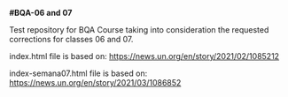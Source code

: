 **#BQA-06 and 07**

Test repository for BQA Course taking into consideration the requested corrections for classes 06 and 07.

index.html file is based on: https://news.un.org/en/story/2021/02/1085212

index-semana07.html file is based on: https://news.un.org/en/story/2021/03/1086852
